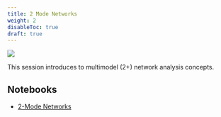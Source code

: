 ```yaml
---
title: 2 Mode Networks
weight: 2
disableToc: true
draft: true
---
```


![](https://raw.githubusercontent.com/aaubs/ds-master/main/media/header_goldie_space_7.png)

This session introduces to multimodel (2+) network analysis concepts.


## Notebooks

* [2-Mode Networks](https://colab.research.google.com/github/aaubs/ds-master/blob/main/courses/ds4b-m2-1-nw/notebooks/s3-nw-2mode.ipynb)



